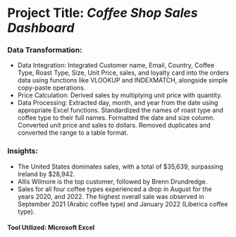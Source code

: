 # Project Title: *Coffee Shop Sales Dashboard*
### Data Transformation:
* Data Integration: Integrated Customer name, Email, Country, Coffee Type, Roast Type, Size, Unit Price, sales, and loyalty card into the orders data using functions like VLOOKUP and INDEXMATCH, alongside simple copy-paste operations.
* Price Calculation: Derived sales by multiplying unit price with quantity.
* Data Processing: Extracted day, month, and year from the date using appropriate Excel functions. Standardized the names of roast type and coffee type to their full names. Formatted the date and size column. Converted unit price and sales to dollars. Removed duplicates and converted the range to a table format.

### Insights:
* The United States dominates sales, with a total of $35,639, surpassing Ireland by $28,942.
* Allis Wilmore is the top customer, followed by Brenn Drundredge.
* Sales for all four coffee types experienced a drop in August for the years 2020, and 2022. The highest overall sale was observed in September 2021 (Arabic coffee type) and January 2022 (Liberica coffee type).

#### Tool Utilized: Microsoft Excel
